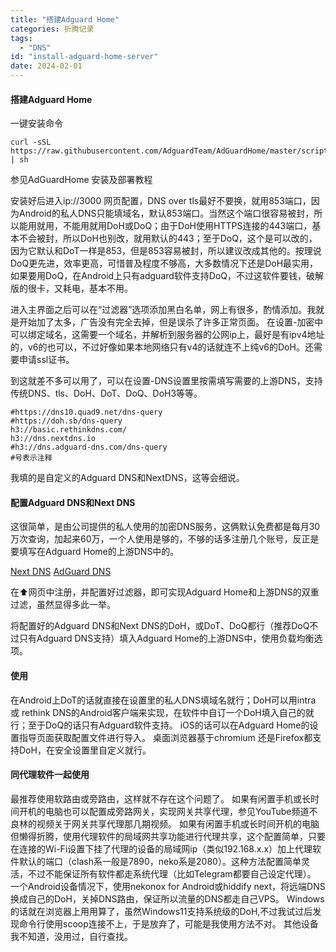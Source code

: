 ```yaml
---
title: "搭建Adguard Home"
categories: 折腾记录
tags:
  - "DNS"
id: "install-adguard-home-server"
date: 2024-02-01
---
```


#### 搭建Adguard Home

一键安装命令

```
curl -sSL https://raw.githubusercontent.com/AdguardTeam/AdGuardHome/master/scripts/install.sh | sh
```

参见AdGuardHome 安装及部署教程


安装好后进入ip://3000 网页配置，DNS over tls最好不要换，就用853端口，因为Android的私人DNS只能填域名，默认853端口。当然这个端口很容易被封，所以能用就用，不能用就用DoH或DoQ；由于DoH使用HTTPS连接的443端口，基本不会被封，所以DoH也别改，就用默认的443；至于DoQ，这个是可以改的，因为它默认和DoT一样是853，但是853容易被封，所以建议改成其他的。按理说DoQ更先进，效率更高，可惜普及程度不够高，大多数情况下还是DoH最实用，如果要用DoQ，在Android上只有adguard软件支持DoQ，不过这软件要钱，破解版的很卡，又耗电，基本不用。

进入主界面之后可以在“过滤器”选项添加黑白名单，网上有很多，酌情添加。我就是开始加了太多，广告没有完全去掉，但是误杀了许多正常页面。 在设置-加密中可以绑定域名，这需要一个域名，并解析到服务器的公网ip上，最好是有ipv4地址的，v6的也可以，不过好像如果本地网络只有v4的话就连不上纯v6的DoH。还需要申请ssl证书。

到这就差不多可以用了，可以在设置-DNS设置里按需填写需要的上游DNS，支持传统DNS、tls、DoH、DoT、DoQ、DoH3等等。

```
#https://dns10.quad9.net/dns-query
#https://doh.sb/dns-query
h3://basic.rethinkdns.com/
h3://dns.nextdns.io
#h3://dns.adguard-dns.com/dns-query
#号表示注释
```

我填的是自定义的Adguard DNS和NextDNS，这等会细说。

#### 配置Adguard DNS和Next DNS

这很简单，是由公司提供的私人使用的加密DNS服务，这俩默认免费都是每月30万次查询，加起来60万，一个人使用是够的，不够的话多注册几个账号，反正是要填写在Adguard Home的上游DNS中的。

[Next DNS](https://my.nextdns.io/)
[AdGuard DNS](https://adguard-dns.io/)

在⬆️网页中注册，并配置好过滤器，即可实现Adguard Home和上游DNS的双重过滤，虽然显得多此一举。

将配置好的Adguard DNS和Next DNS的DoH，或DoT、DoQ都行（推荐DoQ不过只有Adguard DNS支持）填入Adguard Home的上游DNS中，使用负载均衡选项。

#### 使用

在Android上DoT的话就直接在设置里的私人DNS填域名就行；DoH可以用intra 或 rethink DNS的Android客户端来实现，在软件中自订一个DoH填入自己的就行；至于DoQ的话只有Adguard软件支持。 iOS的话可以在Adguard Home的设置指导页面获取配置文件进行导入。 桌面浏览器基于chromium 还是Firefox都支持DoH，在安全设置里自定义就行。

#### 同代理软件一起使用

最推荐使用软路由或旁路由，这样就不存在这个问题了。
如果有闲置手机或长时间开机的电脑也可以配置成旁路网关，实现网关共享代理，参见YouTube频道不良林的视频关于网关共享代理那几期视频。
如果有闲置手机或长时间开机的电脑但懒得折腾，使用代理软件的局域网共享功能进行代理共享，这个配置简单，只要在连接的Wi-Fi设置下挂了代理的设备的局域网ip（类似192.168.x.x）加上代理软件默认的端口（clash系一般是7890，neko系是2080）。这种方法配置简单灵活，不过不能保证所有软件都走系统代理（比如Telegram都要自己设定代理）。
一个Android设备情况下，使用nekonox for Android或hiddify next，将远端DNS换成自己的DoH，关掉DNS路由，保证所以流量的DNS都走自己VPS。
Windows的话就在浏览器上用用算了，虽然Windows11支持系统级的DoH,不过我试过后发现命令行使用scoop连接不上，于是放弃了，可能是我使用方法不对。
其他设备我不知道，没用过，自行查找。
